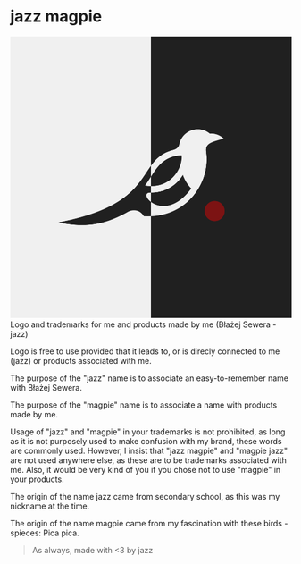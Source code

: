 # jazz magpie
![logo](jazz_magpie_profile_dualtone.png)
Logo and trademarks for me and products made by me (Błażej Sewera - jazz)

Logo is free to use provided that it leads to, or is direcly connected to me (jazz) or products associated with me.

The purpose of the "jazz" name is to associate an easy-to-remember name with Błażej Sewera.

The purpose of the "magpie" name is to associate a name with products made by me.

Usage of "jazz" and "magpie" in your trademarks is not prohibited, as long as it is not purposely used to make confusion with my brand, these words are commonly used. However, I insist that "jazz magpie" and "magpie jazz" are not used anywhere else, as these are to be trademarks associated with me. Also, it would be very kind of you if you chose not to use "magpie" in your products.

The origin of the name jazz came from secondary school, as this was my nickname at the time.

The origin of the name magpie came from my fascination with these birds - spieces: Pica pica.

> As always, made with <3 by jazz
